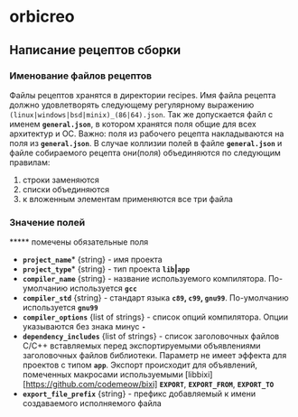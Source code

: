 # orbicreo

## Написание рецептов сборки

### Именование файлов рецептов

Файлы рецептов хранятся в директории recipes. Имя файла рецепта должно удовлетворять следующему регулярному выражению `(linux|windows|bsd|minix)_(86|64).json`. Так же допускается файл с именем **`general.json`**, в котором хранятся поля общие для всех архитектур и ОС. Важно: поля из рабочего рецепта накладываются на поля из **`general.json`**. В случае коллизии полей в файле  **`general.json`** и файле собираемого рецепта они(поля) объединяются по следующим правилам:

1. строки заменяются 
2. списки объединяются
3. к вложенным элементам применяются все три файла


### Значение полей
***** помечены обязательные поля

* **`project_name`*** {string} - имя проекта
* **`project_type`*** {string} - тип проекта **`lib`|`app`**
* **`compiler_name`** {string} - название используемого компилятора. По-умолчанию используется **`gcc`**
* **`compiler_std`** {string} - стандарт языка **`с89`, `с99`, `gnu99`**. По-умолчанию используется **`gnu99`**
* **`compiler_options`** {list of strings} - список опций компилятора. Опции указываются без знака минус **`-`**
* **`dependency_includes`** {list of strings} - список заголовочных файлов C/C++ вставляемых перед экспортируемыми объявлениями заголовочных файлов библиотеки. Параметр не имеет эффекта для проектов с типом **`app`**. Экспорт происходит для объявлений, помеченных макросами используемыми [libbixi][https://github.com/codemeow/bixi] **`EXPORT`**, **`EXPORT_FROM`**, **`EXPORT_TO`**
* **`export_file_prefix`** {string} - префикс добавляемый к имени создаваемого исполняемого файла